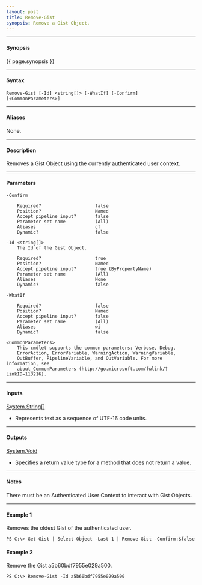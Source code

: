 ```yaml
---
layout: post
title: Remove-Gist
synopsis: Remove a Gist Object.
---
```


---

#### **Synopsis**

{{ page.synopsis }}

---

#### **Syntax**

```
Remove-Gist [-Id] <string[]> [-WhatIf] [-Confirm]  [<CommonParameters>]
```

---

#### **Aliases**

None.

---

#### **Description**

Removes a Gist Object using the currently authenticated user context.

---

#### **Parameters**

```
-Confirm
    
    Required?                    false
    Position?                    Named
    Accept pipeline input?       false
    Parameter set name           (All)
    Aliases                      cf
    Dynamic?                     false
    
-Id <string[]>
    The Id of the Gist Object.
    
    Required?                    true
    Position?                    Named
    Accept pipeline input?       true (ByPropertyName)
    Parameter set name           (All)
    Aliases                      None
    Dynamic?                     false
    
-WhatIf
    
    Required?                    false
    Position?                    Named
    Accept pipeline input?       false
    Parameter set name           (All)
    Aliases                      wi
    Dynamic?                     false
    
<CommonParameters>
    This cmdlet supports the common parameters: Verbose, Debug,
    ErrorAction, ErrorVariable, WarningAction, WarningVariable,
    OutBuffer, PipelineVariable, and OutVariable. For more information, see 
    about_CommonParameters (http://go.microsoft.com/fwlink/?LinkID=113216). 
```

---

#### **Inputs**

[System.String\[\]](https://msdn.microsoft.com/en-us/library/system.string%28v=vs.110%29.aspx)

* Represents text as a sequence of UTF-16 code units.

---

#### **Outputs**

[System.Void](https://msdn.microsoft.com/en-us/library/system.void%28v=vs.110%29.aspx)

* Specifies a return value type for a method that does not return a value.

---

#### **Notes**

There must be an Authenticated User Context to interact with Gist Objects.

---

#### **Example 1**

Removes the oldest Gist of the authenticated user.

```
PS C:\> Get-Gist | Select-Object -Last 1 | Remove-Gist -Confirm:$false
```

#### **Example 2**

Remove the Gist a5b60bdf7955e029a500.

```
PS C:\> Remove-Gist -Id a5b60bdf7955e029a500
```
